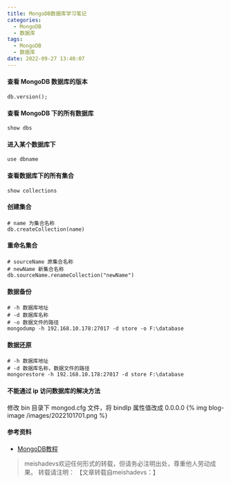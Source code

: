 ```yaml
---
title: MongoDB数据库学习笔记
categories:
  - MongoDB
  - 数据库
tags:
  - MongoDB
  - 数据库
date: 2022-09-27 13:40:07
---
```


#### 查看 MongoDB 数据库的版本

	db.version();
	
#### 查看 MongoDB 下的所有数据库

	show dbs
	
#### 进入某个数据库下

	use dbname
	
#### 查看数据库下的所有集合

	show collections
	
#### 创建集合
	
	# name 为集合名称
	db.createCollection(name)
	
#### 重命名集合

	# sourceName 原集合名称
	# newName 新集合名称
	db.sourceName.renameCollection("newName")
	
#### 数据备份

	# -h 数据库地址
	# -d 数据库名称
	# -o 数据文件的路径
	mongodump -h 192.168.10.178:27017 -d store -o F:\database
	
#### 数据还原
	
	# -h 数据库地址
	# -d 数据库名称，数据文件的路径
	mongorestore -h 192.168.10.178:27017 -d store F:\database
	
#### 不能通过 ip 访问数据库的解决方法
修改 bin 目录下 mongod.cfg 文件，将 bindIp 属性值改成 0.0.0.0
{% img blog-image /images/2022101701.png %}
	
#### 参考资料
- [MongoDB教程](http://c.biancheng.net/mongodb2/)

> meishadevs欢迎任何形式的转载，但请务必注明出处，尊重他人劳动成果。
转载请注明： 【文章转载自meishadevs：[]()】